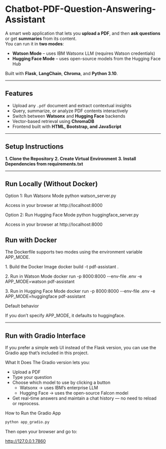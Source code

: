 # Chatbot-PDF-Question-Answering-Assistant


A smart web application that lets you **upload a PDF**, and then **ask questions** or get **summaries** from its content.  
You can run it in **two modes**:
- **Watson Mode** – uses IBM Watsonx LLM (requires Watson credentials)  
- **Hugging Face Mode** – uses open-source models from the Hugging Face Hub  

Built with **Flask**, **LangChain**, **Chroma**, and **Python 3.10**.

---

## Features
- Upload any `.pdf` document and extract contextual insights
- Query, summarize, or analyze PDF contents interactively
- Switch between **Watsonx** and **Hugging Face** backends
- Vector-based retrieval using **ChromaDB**
- Frontend built with **HTML, Bootstrap, and JavaScript**

---

## Setup Instructions

**1️. Clone the Repository**
**2. Create Virtual Environment**
**3. Install Dependencies from requirements.txt**

---

## Run Locally (Without Docker)
Option 1: Run Watsonx Mode
python watson_server.py


Access in your browser at http://localhost:8000

Option 2: Run Hugging Face Mode
python huggingface_server.py


Access in your browser at http://localhost:8000

## Run with Docker

The Dockerfile supports two modes using the environment variable APP_MODE.

1️. Build the Docker Image
docker build -t pdf-assistant .

2️. Run in Watson Mode
docker run -p 8000:8000 --env-file .env -e APP_MODE=watson pdf-assistant

3️. Run in Hugging Face Mode
docker run -p 8000:8000 --env-file .env -e APP_MODE=huggingface pdf-assistant

Default behavior

If you don’t specify APP_MODE, it defaults to huggingface.

---

## Run with Gradio Interface

If you prefer a simple web UI instead of the Flask version, you can use the Gradio app that’s included in this project.

What It Does
The Gradio version lets you:

- Upload a PDF
- Type your question
- Choose which model to use by clicking a button
  - Watsonx → uses IBM’s enterprise LLM
  - Hugging Face → uses the open-source Falcon model
- Get real-time answers and maintain a chat history — no need to reload or reprocess.

How to Run the Gradio App

```python
python app_gradio.py
```

Then open your browser and go to:

http://127.0.0.1:7860

